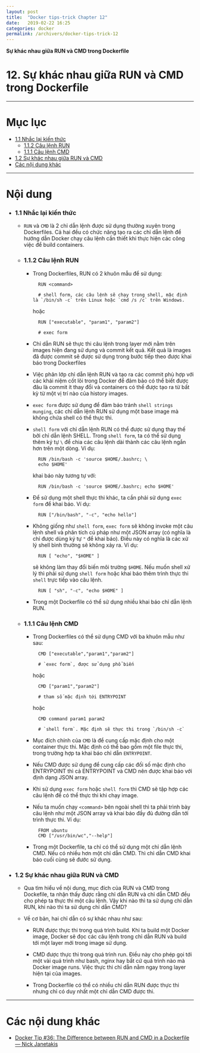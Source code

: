 ```yaml
---
layout: post
title:  "Docker tips-trick Chapter 12"
date:   2019-02-22 16:25
categories: docker
permalink: /archivers/docker-tips-trick-12
---
```


**Sự khác nhau giữa RUN và CMD trong Dockerfile**

# 12. Sự khác nhau giữa RUN và CMD trong Dockerfile

____

# Mục lục


- [1.1 Nhắc lại kiến thức](#review)
    - [1.1.2 Câu lệnh RUN](#cmd-run)
    - [1.1.1 Câu lệnh CMD](#cmd-cmd)
- [1.2 Sự khác nhau giữa RUN và CMD](#main-content)
- [Các nội dung khác](#content-others)

____

# <a name="content">Nội dung</a>

- ### <a name="review">1.1 Nhắc lại kiến thức</a>

    - `RUN` và `CMD` là 2 chỉ dẫn lệnh được sử dụng thường xuyên trong Dockerfiles. Cả hai đều có chức năng tạo ra các chỉ dẫn lệnh để hướng dẫn Docker chạy câu lệnh cần thiết khi thực hiện các công việc để build containers.

    - ### <a name="cmd-run">1.1.2 Câu lệnh RUN</a>

        - Trong Dockerfiles, RUN có 2 khuôn mẫu để sử dụng:

                RUN <command>

                # shell form, các câu lệnh sẽ chạy trong shell, mặc định là `/bin/sh -c` trên Linux hoặc `cmd /s /c` trên Windows.

            hoặc

                RUN ["executable", "param1", "param2"]

                # exec form

        - Chỉ dẫn RUN sẽ thực thi câu lệnh trong layer mới nằm trên images hiện đang sử dụng và commit kết quả. Kết quả là images đã được commit sẽ được sử dụng trong bước tiếp theo được khai báo trong Dockerfiles

        - Việc phân lớp chỉ dẫn lệnh RUN và tạo ra các commit phù hợp với các khái niệm cốt lõi trong Docker để đảm bảo có thể biết được đâu là commit ít thay đổi và containers có thể được tạo ra từ bất kỳ từ một vị trí nào của history images.

        - `exec form` được sử dụng để đảm báo tránh `shell strings munging`, các chỉ dẫn lệnh RUN sử dụng một base image mà không chứa shell có thể thực thi.

        - `shell form` với chỉ dẫn lệnh RUN có thể được sử dụng thay thế bởi chỉ dẫn lệnh SHELL. Trong `shell form`, ta có thể sử dụng thêm ký tự ` \ ` để chia các câu lệnh dài thành các câu lệnh ngắn hơn trên một dòng. Ví dụ:

                RUN /bin/bash -c 'source $HOME/.bashrc; \
                echo $HOME'

            khai báo này tương tự với:

                RUN /bin/bash -c 'source $HOME/.bashrc; echo $HOME'

        - Để sử dụng một shell thực thi khác, ta cần phải sử dụng `exec form` để khai báo. Ví dụ:

                RUN ["/bin/bash", "-c", "echo hello"]

        - Không giống như `shell form`, `exec form` sẽ không invoke một câu lệnh shell và phân tích cú pháp như một JSON array (có nghĩa là chỉ được dùng ký tự ` " ` để khai báo). Điều này có nghĩa là các xử lý shell bình thường sẽ không xảy ra. Ví dụ:

                RUN [ "echo", "$HOME" ]

            sẽ không làm thay đổi biến môi trường `$HOME`. Nếu muốn shell xử lý thì phải sử dụng `shell form` hoặc khai báo thêm trình thực thi `shell` trực tiếp vào câu lệnh.

                RUN [ "sh", "-c", "echo $HOME" ]

        - Trong một Dockerfile có thể sử dụng nhiều khai báo chỉ dẫn lệnh RUN.

    - ### <a name="cmd-cmd">1.1.1 Câu lệnh CMD</a>

        - Trong Dockerfiles có thể sử dụng CMD với ba khuôn mẫu như sau:

                CMD ["executable","param1","param2"]

                # `exec form`, được sử dụng phổ biến

            hoặc

                CMD ["param1","param2"]

                # tham số mặc định tới ENTRYPOINT

            hoặc

                CMD command param1 param2

                # `shell form`. Mặc định sẽ thực thi trong `/bin/sh -c`

        - Mục đích chính của `CMD` là để cung cấp mặc định cho một container thực thi. Mặc định có thể bao gồm một file thực thi, trong trường hợp ta khai báo chỉ dẫn `ENTRYPOINT`.

        - Nếu CMD được sử dụng để cung cấp các đối số mặc định cho ENTRYPOINT thì cả ENTRYPOINT và CMD nên được khai báo với định dạng JSON array.

        - Khi sử dụng `exec form` hoặc `shell form` thì CMD sẽ tập hợp các câu lệnh để có thể thực thi khi chạy image.

        - Nếu ta muốn chạy `<command>` bên ngoài shell thì ta phải trình bày câu lệnh như một JSON array và khai báo đầy đủ đường dẫn tới trình thực thi. Ví dụ:

                FROM ubuntu
                CMD ["/usr/bin/wc","--help"]

        - Trong một Dockerfile, ta chỉ có thể sử dụng một chỉ dẫn lệnh CMD. Nếu có nhiều hơn một chỉ dẫn CMD. Thì chỉ dẫn CMD khai báo cuối cùng sẽ đước sử dụng.

- ### <a name="main-content">1.2 Sự khác nhau giữa RUN và CMD</a>

    - Qua tìm hiểu về nội dung, mục đích của RUN và CMD trong Dockefile, ta nhận thấy được rằng chỉ dẫn RUN và chỉ dẫn CMD đều cho phép ta thực thi một câu lệnh. Vậy khi nào thì ta sử dụng chỉ dẫn RUN, khi nào thì ta sử dụng chỉ dẫn CMD?

    - Về cơ bản, hai chỉ dẫn có sự khác nhau như sau:

        + RUN được thực thi trong quá trình build. Khi ta build một Docker image, Docker sẽ đọc các câu lệnh trong chỉ dẫn RUN và build tới một layer mới trong image sử dụng.

        + CMD được thực thi trong quá trình run. Điều này cho phép gọi tới một vài quá trình như bash, nginx hay bất cứ quá trình nào mà Docker image runs. Việc thực thi chỉ dẫn nằm ngay trong layer hiện tại của images.

        + Trong Dockerfile có thể có nhiều chỉ dẫn RUN được thực thi nhưng chỉ có duy nhất một chỉ dẫn CMD được thi.

____

# <a name="content-others">Các nội dung khác</a>

- [Docker Tip #36: The Difference between RUN and CMD in a Dockerfile — Nick Janetakis](https://nickjanetakis.com/blog/docker-tip-36-the-difference-between-run-and-cmd-in-a-dockerfile)